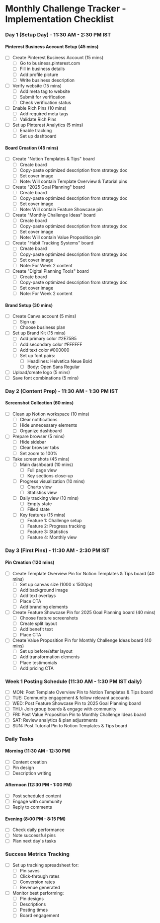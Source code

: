 # Monthly Challenge Tracker - Implementation Checklist

### Day 1 (Setup Day) - 11:30 AM - 2:30 PM IST
#### Pinterest Business Account Setup (45 mins)
- [ ] Create Pinterest Business Account (15 mins)
    - [ ] Go to business.pinterest.com
    - [ ] Fill in business details
    - [ ] Add profile picture
    - [ ] Write business description
- [ ] Verify website (15 mins)
    - [ ] Add meta tag to website
    - [ ] Submit for verification
    - [ ] Check verification status
- [ ] Enable Rich Pins (10 mins)
    - [ ] Add required meta tags
    - [ ] Validate Rich Pins
- [ ] Set up Pinterest Analytics (5 mins)
    - [ ] Enable tracking
    - [ ] Set up dashboard

#### Board Creation (45 mins)
- [ ] Create "Notion Templates & Tips" board
    - [ ] Create board
    - [ ] Copy-paste optimized description from strategy doc
    - [ ] Set cover image
    - [ ] Note: Will contain Template Overview & Tutorial pins
- [ ] Create "2025 Goal Planning" board
    - [ ] Create board
    - [ ] Copy-paste optimized description from strategy doc
    - [ ] Set cover image
    - [ ] Note: Will contain Feature Showcase pin
- [ ] Create "Monthly Challenge Ideas" board
    - [ ] Create board
    - [ ] Copy-paste optimized description from strategy doc
    - [ ] Set cover image
    - [ ] Note: Will contain Value Proposition pin
- [ ] Create "Habit Tracking Systems" board
    - [ ] Create board
    - [ ] Copy-paste optimized description from strategy doc
    - [ ] Set cover image
    - [ ] Note: For Week 2 content
- [ ] Create "Digital Planning Tools" board
    - [ ] Create board
    - [ ] Copy-paste optimized description from strategy doc
    - [ ] Set cover image
    - [ ] Note: For Week 2 content

#### Brand Setup (30 mins)
- [ ] Create Canva account (5 mins)
    - [ ] Sign up
    - [ ] Choose business plan
- [ ] Set up Brand Kit (15 mins)
    - [ ] Add primary color #2E75B5
    - [ ] Add secondary color #FFFFFF
    - [ ] Add text color #000000
    - [ ] Set up font pairs:
        - [ ] Headlines: Helvetica Neue Bold
        - [ ] Body: Open Sans Regular
- [ ] Upload/create logo (5 mins)
- [ ] Save font combinations (5 mins)

### Day 2 (Content Prep) - 11:30 AM - 1:30 PM IST
#### Screenshot Collection (60 mins)
- [ ] Clean up Notion workspace (10 mins)
    - [ ] Clear notifications
    - [ ] Hide unnecessary elements
    - [ ] Organize dashboard
- [ ] Prepare browser (5 mins)
    - [ ] Hide sidebar
    - [ ] Clear browser tabs
    - [ ] Set zoom to 100%
- [ ] Take screenshots (45 mins)
    - [ ] Main dashboard (10 mins)
        - [ ] Full page view
        - [ ] Key sections close-up
    - [ ] Progress visualization (10 mins)
        - [ ] Charts view
        - [ ] Statistics view
    - [ ] Daily tracking view (10 mins)
        - [ ] Empty state
        - [ ] Filled state
    - [ ] Key features (15 mins)
        - [ ] Feature 1: Challenge setup
        - [ ] Feature 2: Progress tracking
        - [ ] Feature 3: Statistics
        - [ ] Feature 4: Monthly view

### Day 3 (First Pins) - 11:30 AM - 2:30 PM IST
#### Pin Creation (120 mins)
- [ ] Create Template Overview Pin for Notion Templates & Tips board (40 mins)
    - [ ] Set up canvas size (1000 x 1500px)
    - [ ] Add background image
    - [ ] Add text overlays
    - [ ] Place CTA
    - [ ] Add branding elements
- [ ] Create Feature Showcase Pin for 2025 Goal Planning board (40 mins)
    - [ ] Choose feature screenshots
    - [ ] Create split layout
    - [ ] Add benefit text
    - [ ] Place CTA
- [ ] Create Value Proposition Pin for Monthly Challenge Ideas board (40 mins)
    - [ ] Set up before/after layout
    - [ ] Add transformation elements
    - [ ] Place testimonials
    - [ ] Add pricing CTA

### Week 1 Posting Schedule (11:30 AM - 1:30 PM IST daily)
- [ ] MON: Post Template Overview Pin to Notion Templates & Tips board
- [ ] TUE: Community engagement & follow relevant accounts
- [ ] WED: Post Feature Showcase Pin to 2025 Goal Planning board
- [ ] THU: Join group boards & engage with community
- [ ] FRI: Post Value Proposition Pin to Monthly Challenge Ideas board
- [ ] SAT: Review analytics & plan adjustments
- [ ] SUN: Post Tutorial Pin to Notion Templates & Tips board

### Daily Tasks
#### Morning (11:30 AM - 12:30 PM)
- [ ] Content creation
- [ ] Pin design
- [ ] Description writing

#### Afternoon (12:30 PM - 1:00 PM)
- [ ] Post scheduled content
- [ ] Engage with community
- [ ] Reply to comments

#### Evening (8:00 PM - 8:15 PM)
- [ ] Check daily performance
- [ ] Note successful pins
- [ ] Plan next day's tasks

### Success Metrics Tracking
- [ ] Set up tracking spreadsheet for:
    - [ ] Pin saves
    - [ ] Click-through rates
    - [ ] Conversion rates
    - [ ] Revenue generated
- [ ] Monitor best performing:
    - [ ] Pin designs
    - [ ] Descriptions
    - [ ] Posting times
    - [ ] Board engagement 